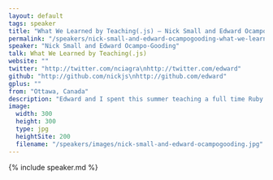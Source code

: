 ```yaml
---
layout: default
tags: speaker
title: "What We Learned by Teaching(.js) – Nick Small and Edward Ocampo-Gooding"
permalink: "/speakers/nick-small-and-edward-ocampogooding-what-we-learned-by-teachingjs.html"
speaker: "Nick Small and Edward Ocampo-Gooding"
talk: What We Learned by Teaching(.js)
website: ""
twitter: "http://twitter.com/nciagra\nhttp://twitter.com/edward"
github: "http://github.com/nickjs\nhttp://github.com/edward"
gplus: ""
from: "Ottawa, Canada"
description: "Edward and I spent this summer teaching a full time Ruby on Rails and JavaScript course to a group of 30 students, many of whom had never programmed before. We'll talk about growing pains in the curriculum, parts of JavaScript that are easy and hard to learn (and why!), why we decided to teach this glass, what we got out of it, and what the students got out of it. More importantly, we'll talk about not just how we taught JavaScript, but how we used meta-JavaScript and JavaScript tools to facilitate the learning and the logistics of the course. What I mean to say is, how we used JavaScript in order to teach JavaScript."
image: 
  width: 300
  height: 300
  type: jpg
  heightSite: 200
  filename: "/speakers/images/nick-small-and-edward-ocampogooding.jpg"
---
```


{% include speaker.md %}
